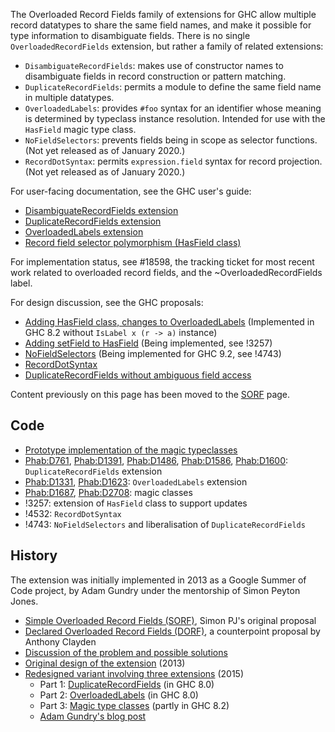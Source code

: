 The Overloaded Record Fields family of extensions for GHC allow multiple record datatypes to share the same field names, and make it possible for type information to disambiguate fields. There is no single `OverloadedRecordFields` extension, but rather a family of related extensions:
 * `DisambiguateRecordFields`: makes use of constructor names to disambiguate fields in record construction or pattern matching.
 * `DuplicateRecordFields`: permits a module to define the same field name in multiple datatypes.
 * `OverloadedLabels`: provides `#foo` syntax for an identifier whose meaning is determined by typeclass instance resolution. Intended for use with the `HasField` magic type class.
 * `NoFieldSelectors`: prevents fields being in scope as selector functions. (Not yet released as of January 2020.)
 * `RecordDotSyntax`: permits `expression.field` syntax for record projection. (Not yet released as of January 2020.)

For user-facing documentation, see the GHC user's guide:

 - [DisambiguateRecordFields extension](https://downloads.haskell.org/ghc/latest/docs/html/users_guide/exts/disambiguate_record_fields.html)
 - [DuplicateRecordFields extension](https://downloads.haskell.org/ghc/latest/docs/html/users_guide/exts/duplicate_record_fields.html)
 - [OverloadedLabels extension](https://downloads.haskell.org/ghc/latest/docs/html/users_guide/exts/overloaded_labels.html)
 - [Record field selector polymorphism (HasField class)](https://downloads.haskell.org/ghc/latest/docs/html/users_guide/glasgow_exts.html#record-field-selector-polymorphism)

For implementation status, see #18598, the tracking ticket for most recent work related to overloaded record fields, and the ~OverloadedRecordFields label.

For design discussion, see the GHC proposals:

  - [Adding HasField class, changes to OverloadedLabels](https://github.com/ghc-proposals/ghc-proposals/blob/master/proposals/0002-overloaded-record-fields.rst) (Implemented in GHC 8.2 without `IsLabel x (r -> a)` instance)
  - [Adding setField to HasField](https://github.com/ghc-proposals/ghc-proposals/blob/master/proposals/0042-record-set-field.rst) (Being implemented, see !3257)
  - [NoFieldSelectors](https://github.com/ghc-proposals/ghc-proposals/blob/master/proposals/0160-no-toplevel-field-selectors.rst) (Being implemented for GHC 9.2, see !4743)
  - [RecordDotSyntax](https://github.com/ghc-proposals/ghc-proposals/blob/master/proposals/0282-record-dot-syntax.rst)
  - [DuplicateRecordFields without ambiguous field access](https://github.com/ghc-proposals/ghc-proposals/blob/master/proposals/0366-no-ambiguous-field-access.rst)

Content previously on this page has been moved to the [SORF](records/overloaded-record-fields/sorf) page.

## Code

- [Prototype implementation of the magic typeclasses](https://github.com/adamgundry/records-prototype)
- [Phab:D761](https://phabricator.haskell.org/D761), [ Phab:D1391](https://phabricator.haskell.org/D1391), [ Phab:D1486](https://phabricator.haskell.org/D1486), [ Phab:D1586](https://phabricator.haskell.org/D1586), [ Phab:D1600](https://phabricator.haskell.org/D1600): `DuplicateRecordFields` extension
- [Phab:D1331](https://phabricator.haskell.org/D1331), [ Phab:D1623](https://phabricator.haskell.org/D1623): `OverloadedLabels` extension
- [Phab:D1687](https://phabricator.haskell.org/D1687), [ Phab:D2708](https://phabricator.haskell.org/D2708): magic classes
- !3257: extension of `HasField` class to support updates
- !4532: `RecordDotSyntax`
- !4743: `NoFieldSelectors` and liberalisation of `DuplicateRecordFields`

## History

The extension was initially implemented in 2013 as a Google Summer of Code project, by Adam Gundry under the mentorship of Simon Peyton Jones.

- [Simple Overloaded Record Fields (SORF)](records/overloaded-record-fields/sorf), Simon PJ's original proposal
- [Declared Overloaded Record Fields (DORF)](records/declared-overloaded-record-fields), a counterpoint proposal by Anthony Clayden
- [Discussion of the problem and possible solutions](records)
- [Original design of the extension](records/overloaded-record-fields/design) (2013)
- [Redesigned variant involving three extensions](records/overloaded-record-fields/redesign) (2015)
  - Part 1: [DuplicateRecordFields](records/overloaded-record-fields/duplicate-record-fields) (in GHC 8.0)
  - Part 2: [OverloadedLabels](records/overloaded-record-fields/overloaded-labels) (in GHC 8.0)
  - Part 3: [Magic type classes](records/overloaded-record-fields/magic-classes) (partly in GHC 8.2)
  - [Adam Gundry's blog post](http://www.well-typed.com/blog/2015/03/overloadedrecordfields-revived/)
